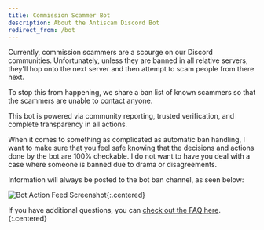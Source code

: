 ```yaml
---
title: Commission Scammer Bot
description: About the Antiscam Discord Bot
redirect_from: /bot
---
```


Currently, commission scammers are a scourge on our Discord communities. Unfortunately, unless they are banned in all relative servers, they'll hop onto the next server and then attempt to scam people from there next.

To stop this from happening, we share a ban list of known scammers so that the scammers are unable to contact anyone.

This bot is powered via community reporting, trusted verification, and complete transparency in all actions. 

When it comes to something as complicated as automatic ban handling, I want to make sure that you feel safe knowing that the decisions and actions done by the bot are 100% checkable. I do not want to have you deal with a case where someone is banned due to drama or disagreements.

Information will always be posted to the bot ban channel, as seen below:

![Bot Action Feed Screenshot](/assets/botbanchannel.png){:.centered}

<span>If you have additional questions, you can [check out the FAQ here](/faq).</span>{:.centered}
